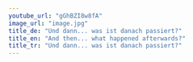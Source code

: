```yaml
---
youtube_url: "gGhBZI8w8fA"
image_url: "image.jpg"
title_de: "Und dann... was ist danach passiert?"
title_en: "And then... what happened afterwards?"
title_tr: "Und dann... was ist danach passiert?"
---
```

